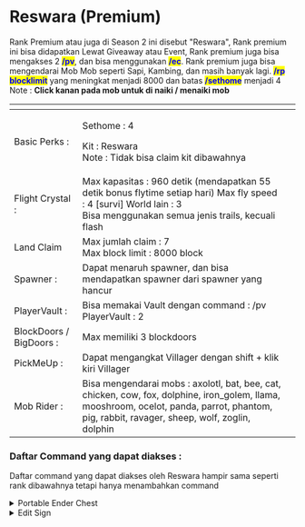 # Reswara (Premium)

Rank Premium atau juga di Season 2 ini disebut "Reswara", Rank premium ini bisa didapatkan Lewat Giveaway atau Event, Rank premium juga bisa mengakses 2 <mark style="color:blue;">**/pv**</mark>, dan bisa menggunakan <mark style="color:blue;">**/ec**</mark>. Rank premium juga bisa mengendarai Mob Mob seperti Sapi, Kambing, dan masih banyak lagi. <mark style="color:blue;">**/rp blocklimit**</mark> yang meningkat menjadi 8000 dan batas <mark style="color:blue;">**/sethome**</mark> menjadi 4\
Note : **Click kanan pada mob untuk di naiki / menaiki mob**



<table data-view="cards"><thead><tr><th></th><th></th><th></th></tr></thead><tbody><tr><td>Basic Perks :</td><td><p>Sethome : 4</p><p>Kit : Reswara <br>Note : Tidak bisa claim kit dibawahnya</p></td><td></td></tr><tr><td>Flight Crystal :</td><td>Max kapasitas : 960 detik (mendapatkan 55 detik bonus flytime setiap hari) Max fly speed : 4 [survi] World lain : 3<br>Bisa menggunakan semua jenis trails, kecuali flash<br></td><td></td></tr><tr><td>Land Claim</td><td>Max jumlah claim : 7<br>Max block limit : 8000 block</td><td></td></tr><tr><td>Spawner :</td><td>Dapat menaruh spawner, dan bisa mendapatkan spawner dari spawner yang hancur</td><td></td></tr><tr><td>PlayerVault :</td><td>Bisa memakai Vault dengan command : /pv<br>PlayerVault : 2</td><td></td></tr><tr><td>BlockDoors / BigDoors :</td><td>Max memiliki 3 blockdoors</td><td></td></tr><tr><td>PickMeUp : </td><td>Dapat mengangkat Villager dengan shift + klik kiri Villager</td><td></td></tr><tr><td>Mob Rider : </td><td>Bisa mengendarai mobs : axolotl, bat, bee, cat, chicken, cow, fox, dolphine, iron_golem, llama, mooshroom, ocelot, panda, parrot, phantom, pig, rabbit, ravager, sheep, wolf, zoglin, dolphin</td><td></td></tr></tbody></table>

### Daftar Command yang dapat diakses : &#x20;

Daftar command yang dapat diakses oleh Reswara hampir sama seperti rank dibawahnya tetapi hanya menambahkan command

<details>

<summary>Portable Ender Chest</summary>

Akses portable ender chest : /ec

</details>

<details>

<summary>Edit Sign</summary>

Rank reswara dapat mengedit sign dengan klik kanan menggunakan sign

</details>
